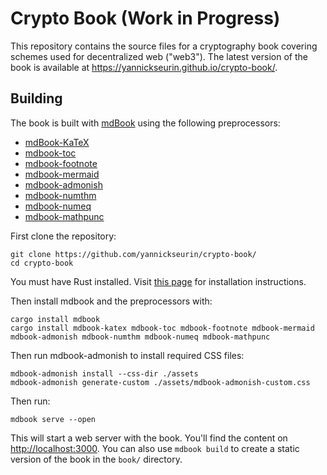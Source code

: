 # Crypto Book (Work in Progress)

This repository contains the source files for a cryptography book covering schemes used for decentralized web ("web3").
The latest version of the book is available at <https://yannickseurin.github.io/crypto-book/>.

## Building

The book is built with [mdBook](https://rust-lang.github.io/mdBook/) using the following preprocessors:

- [mdBook-KaTeX](https://github.com/lzanini/mdbook-katex)
- [mdbook-toc](https://github.com/badboy/mdbook-toc)
- [mdbook-footnote](https://github.com/daviddrysdale/mdbook-footnote)
- [mdbook-mermaid](https://github.com/badboy/mdbook-mermaid)
- [mdbook-admonish](https://github.com/tommilligan/mdbook-admonish)
- [mdbook-numthm](https://github.com/yannickseurin/mdbook-numthm)
- [mdbook-numeq](https://github.com/yannickseurin/mdbook-numeq)
- [mdbook-mathpunc](https://github.com/yannickseurin/mdbook-mathpunc)

First clone the repository:

```shell
git clone https://github.com/yannickseurin/crypto-book/
cd crypto-book
```

You must have Rust installed.
Visit [this page](https://doc.rust-lang.org/stable/book/ch01-01-installation.html) for installation instructions.

Then install mdbook and the preprocessors with:

```shell
cargo install mdbook
cargo install mdbook-katex mdbook-toc mdbook-footnote mdbook-mermaid mdbook-admonish mdbook-numthm mdbook-numeq mdbook-mathpunc
```

Then run mdbook-admonish to install required CSS files:

```shell
mdbook-admonish install --css-dir ./assets
mdbook-admonish generate-custom ./assets/mdbook-admonish-custom.css
```

Then run:

```shell
mdbook serve --open
```

This will start a web server with the book.
You'll find the content on <http://localhost:3000>.
You can also use `mdbook build` to create a static version of the book in the `book/` directory.

